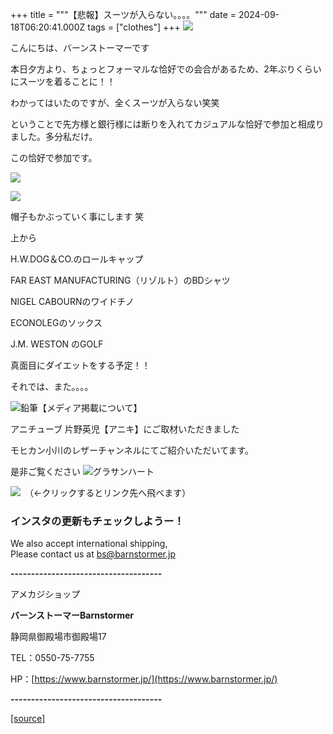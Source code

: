 +++
title = """【悲報】スーツが入らない。。。。"""
date = 2024-09-18T06:20:41.000Z
tags = ["clothes"]
+++
[![](https://stat.ameba.jp/user_images/20231023/16/barnstormer-go/b2/03/p/o0420015015354743273.png)](https://ameblo.jp/barnstormer-go/entry-12825670498.html)

こんにちは、バーンストーマーです

本日夕方より、ちょっとフォーマルな恰好での会合があるため、2年ぶりくらいにスーツを着ることに！！

わかってはいたのですが、全くスーツが入らない笑笑

ということで先方様と銀行様には断りを入れてカジュアルな恰好で参加と相成りました。多分私だけ。

この恰好で参加です。

[![](https://stat.ameba.jp/user_images/20240918/14/barnstormer-go/aa/46/j/o0466070015487769673.jpg)](https://stat.ameba.jp/user_images/20240918/14/barnstormer-go/aa/46/j/o0466070015487769673.jpg)

[![](https://stat.ameba.jp/user_images/20240918/14/barnstormer-go/d1/0f/j/o0466070015487769676.jpg)](https://stat.ameba.jp/user_images/20240918/14/barnstormer-go/d1/0f/j/o0466070015487769676.jpg)

帽子もかぶっていく事にします 笑

上から

H.W.DOG＆CO.のロールキャップ

FAR EAST MANUFACTURING（リゾルト）のBDシャツ

NIGEL CABOURNのワイドチノ

ECONOLEGのソックス

J.M. WESTON のGOLF

真面目にダイエットをする予定！！

それでは、また。。。。

![鉛筆](https://stat100.ameba.jp/blog/ucs/img/char/char3/519.png)【メディア掲載について】

アニチューブ 片野英児【アニキ】にご取材いただきました

モヒカン小川のレザーチャンネルにてご紹介いただいてます。

是非ご覧ください ![グラサンハート](https://stat100.ameba.jp/blog/ucs/img/char/char3/148.png)

[![](https://stat.ameba.jp/user_images/20230412/16/barnstormer-go/6a/23/p/o0108010815269242493.png)](https://www.instagram.com/barnstormer_daily/)　（←クリックするとリンク先へ飛べます）

### インスタの更新もチェックしようー！

We also accept international shipping,  
Please contact us at bs@barnstormer.jp

**\-------------------------------------**

アメカジショップ

**バーンストーマーBarnstormer**

静岡県御殿場市御殿場17

TEL：0550-75-7755

HP：[https://www.barnstormer.jp/](https://www.barnstormer.jp/)

**\-------------------------------------**

[[source]](https://ameblo.jp/barnstormer-go/entry-12868025439.html)

